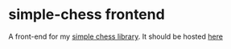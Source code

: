 # simple-chess frontend

A front-end for my [simple chess library](https://github.com/sleepdeprivation/ChessJS). It should be hosted [here](https://cburke.me/chess)
